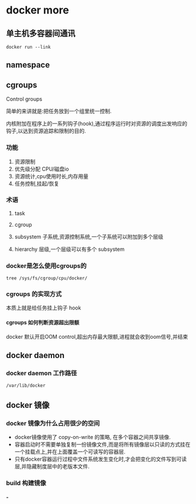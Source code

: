 # docker more

## 单主机多容器间通讯

```
docker run --link
```

## namespace


## cgroups

Control groups

简单的来讲就是:把任务放到一个组里统一控制.

内核附加在程序上的一系列钩子(hook),通过程序运行时对资源的调度出发响应的钩子,以达到资源追踪和限制的目的.

### 功能

1. 资源限制
2. 优先级分配 CPU/磁盘io
3. 资源统计,cpu使用时长,内存用量
4. 任务控制,挂起/恢复

### 术语

1. task

2. cgroup

3. subsystem 子系统,资源控制系统,一个子系统可以附加到多个层级

4. hierarchy 层级,一个层级可以有多个 subsystem

### docker是怎么使用cgroups的

```
tree /sys/fs/cgroup/cpu/docker/
```

### cgroups 的实现方式

本质上就是给任务挂上钩子 hook

#### cgroups 如何判断资源超出限额

docker 默认开启OOM control,超出内存最大限额,进程就会收到oom信号,并结束

## docker daemon

### docker daemon 工作路径

```/var/lib/docker```

## docker  镜像

### docker 镜像为什么占用很少的空间

- docker镜像使用了 copy-on-write 的策略, 在多个容器之间共享镜像.
- 容器启动时不需要单独复制一份镜像文件,而是将所有镜像层以只读的方式挂在一个挂载点上,并在上面覆盖一个可读写的容器层.
- 只有docker容器运行过程中文件系统发生变化时,才会把变化的文件写到可读层,并隐藏制度层中的老版本文件.

### build 构建镜像

#### - 

```

```

